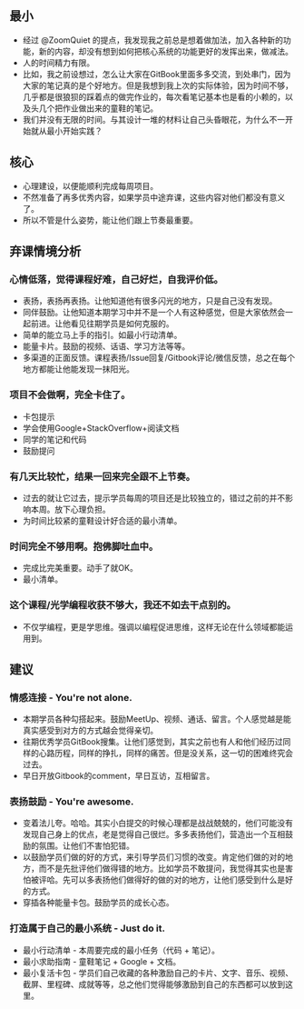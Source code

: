 ## 最小

- 经过 @ZoomQuiet 的提点，我发现我之前总是想着做加法，加入各种新的功能，新的内容，却没有想到如何把核心系统的功能更好的发挥出来，做减法。
- 人的时间精力有限。
- 比如，我之前设想过，怎么让大家在GitBook里面多多交流，到处串门，因为大家的笔记真的是个好地方。但是我想到我上次的实际体验，因为时间不够，几乎都是很狼狈的踩着点的做完作业的，每次看笔记基本也是看的小赖的，以及头几个把作业做出来的童鞋的笔记。
- 我们并没有无限的时间。与其设计一堆的材料让自己头昏眼花，为什么不一开始就从最小开始实践？

## 核心
- 心理建设，以便能顺利完成每周项目。
- 不然准备了再多优秀内容，如果学员中途弃课，这些内容对他们都没有意义了。
- 所以不管是什么姿势，能让他们跟上节奏最重要。

## 弃课情境分析

### 心情低落，觉得课程好难，自己好烂，自我评价低。
- 表扬，表扬再表扬。让他知道他有很多闪光的地方，只是自己没有发现。
- 同伴鼓励。让他知道本期学习中并不是一个人有这种感觉，但是大家依然会一起前进。让他看见往期学员是如何克服的。
- 简单的能立马上手的指引。如最小行动清单。
- 能量卡片。鼓励的视频、话语、学习方法等等。
- 多渠道的正面反馈。课程表扬/Issue回复/Gitbook评论/微信反馈，总之在每个地方都能让他能发现一抹阳光。

### 项目不会做啊，完全卡住了。
- 卡包提示
- 学会使用Google+StackOverflow+阅读文档
- 同学的笔记和代码
- 鼓励提问

### 有几天比较忙，结果一回来完全跟不上节奏。

- 过去的就让它过去，提示学员每周的项目还是比较独立的，错过之前的并不影响本周。放下心理负担。
- 为时间比较紧的童鞋设计好合适的最小清单。

### 时间完全不够用啊。抱佛脚吐血中。

- 完成比完美重要。动手了就OK。
- 最小清单。

### 这个课程/光学编程收获不够大，我还不如去干点别的。

- 不仅学编程，更是学思维。强调以编程促进思维，这样无论在什么领域都能运用到。

## 建议
### 情感连接 - You're not alone.
- 本期学员各种勾搭起来。鼓励MeetUp、视频、通话、留言。个人感觉越是能真实感受到对方的方式越会觉得亲切。
- 往期优秀学员GitBook搜集。让他们感觉到，其实之前也有人和他们经历过同样的心路历程，同样的挣扎，同样的痛苦。但是没关系，这一切的困难终究会过去。
- 早日开放Gitbook的comment，早日互访，互相留言。

### 表扬鼓励 - You're awesome.
- 变着法儿夸。哈哈。其实小白提交的时候心理都是战战兢兢的，他们可能没有发现自己身上的优点，老是觉得自己很烂。多多表扬他们，营造出一个互相鼓励的氛围。让他们不害怕犯错。
- 以鼓励学员们做的好的方式，来引导学员们习惯的改变。肯定他们做的对的地方，而不是先批评他们做得错的地方。比如学员不敢提问，我觉得其实也是害怕被评哈。先可以多表扬他们做得好的做的对的地方，让他们感受到什么是好的方式。
- 穿插各种能量卡包。鼓励学员的成长心态。

### 打造属于自己的最小系统 - Just do it.
- 最小行动清单 - 本周要完成的最小任务（代码 + 笔记）。
- 最小求助指南 - 童鞋笔记 + Google + 文档。
- 最小复活卡包 - 学员们自己收藏的各种激励自己的卡片、文字、音乐、视频、截屏、里程碑、成就等等，总之他们觉得能够激励到自己的东西都可以放到这里。